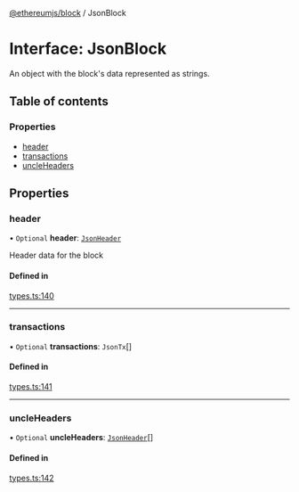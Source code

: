 [@ethereumjs/block](../README.md) / JsonBlock

# Interface: JsonBlock

An object with the block's data represented as strings.

## Table of contents

### Properties

- [header](JsonBlock.md#header)
- [transactions](JsonBlock.md#transactions)
- [uncleHeaders](JsonBlock.md#uncleheaders)

## Properties

### header

• `Optional` **header**: [`JsonHeader`](JsonHeader.md)

Header data for the block

#### Defined in

[types.ts:140](https://github.com/ethereumjs/ethereumjs-monorepo/blob/master/packages/block/src/types.ts#L140)

___

### transactions

• `Optional` **transactions**: `JsonTx`[]

#### Defined in

[types.ts:141](https://github.com/ethereumjs/ethereumjs-monorepo/blob/master/packages/block/src/types.ts#L141)

___

### uncleHeaders

• `Optional` **uncleHeaders**: [`JsonHeader`](JsonHeader.md)[]

#### Defined in

[types.ts:142](https://github.com/ethereumjs/ethereumjs-monorepo/blob/master/packages/block/src/types.ts#L142)
